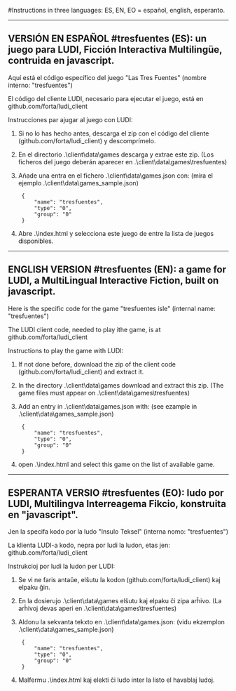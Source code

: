 #Instructions in three languages: ES, EN, EO = español, english, esperanto.

------------------------------------------------------------------------
VERSIÓN EN ESPAÑOL
#tresfuentes (ES): un juego para LUDI, Ficción Interactiva Multilingüe, contruida en javascript.
------------------------------------------------------------------------

Aquí está el código específico del juego "Las Tres Fuentes" (nombre interno: "tresfuentes")

El código del cliente LUDI, necesario para ejecutar el juego, está en github.com/forta/ludi_client

Instrucciones par ajugar al juego con LUDI:

1) Si no lo has hecho antes, descarga el zip con el código del cliente (github.com/forta/ludi_client) y descomprímelo.

2) En el directorio .\client\data\games descarga y extrae este zip.
(Los ficheros del juego deberán aparecer en .\client\data\games\tresfuentes\)

3) Añade una entra en el fichero  .\client\data\games.json con:
(mira el ejemplo .\client\data\games_sample.json)

		{
			"name": "tresfuentes",
			"type": "0",
			"group": "0"
		}

4) Abre .\index.html y selecciona este juego de entre la lista de juegos disponibles.

------------------------------------------------------------------------
ENGLISH VERSION
#tresfuentes (EN): a game for LUDI, a MultiLingual Interactive Fiction, built on javascript.
------------------------------------------------------------------------

Here is the specific code for the game "tresfuentes isle" (internal name: "tresfuentes")

The LUDI client code, needed to play ithe game, is at github.com/forta/ludi_client

Instructions to play the game with LUDI:

1) If not done before, download the zip of the client code (github.com/forta/ludi_client) and extract it.

2) In the directory .\client\data\games download and extract this zip.
(The game files must appear on .\client\data\games\tresfuentes\)

3) Add an entry in .\client\data\games.json with:
(see ezample in .\client\data\games_sample.json)

		{
			"name": "tresfuentes",
			"type": "0",
			"group": "0"
		}

4) open .\index.html and select this game on the list of available game.


------------------------------------------------------------------------
ESPERANTA VERSIO
#tresfuentes (EO): ludo por LUDI, Multilingva Interreagema Fikcio, konstruita en "javascript".
------------------------------------------------------------------------

Jen la specifa kodo por la ludo "Insulo Teksel" (interna nomo: "tresfuentes")

La klienta LUDI-a kodo, nepra por ludi la ludon, etas jen: github.com/forta/ludi_client

Instrukcioj por ludi la ludon per LUDI:

1) Se vi ne faris antaŭe, elŝutu la kodon (github.com/forta/ludi_client) kaj elpaku ĝin.

2) En la dosierujo .\client\data\games elŝutu kaj elpaku ĉi zipa arĥivo.
(La arĥivoj devas aperi en .\client\data\games\tresfuentes\)

3) Aldonu la sekvanta tekxto en  .\client\data\games.json:
(vidu ekzemplon .\client\data\games_sample.json)

		{
			"name": "tresfuentes",
			"type": "0",
			"group": "0"
		}

4) Malfermu .\index.html kaj elekti ĉi ludo inter la listo el havablaj ludoj.

